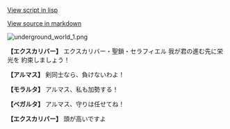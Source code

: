 [View script in lisp](../scripts/101303051.txt)

[View source in markdown](101303051.md)

![underground_world_1.png](../images/backgrounds/underground_world_1.png)

**【エクスカリバー】**
エクスカリバー・聖鎖・セラフィエル
我が君の進む先に栄光を
約束しましょう！

**【アルマス】**
剣同士なら、負けないわよ！

**【モラルタ】**
アルマス、私も加勢する！

**【ベガルタ】**
アルマス、守りは任せてね！

**【エクスカリバー】**
頭が高いですよ